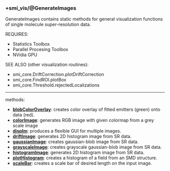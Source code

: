 ### +smi_vis/@GenerateImages
    
GenerateImages contains static methods for general visualization functions
of single molecule super-resolution data.

REQUIRES:
- Statistics Toolbox
- Parallel Procesing Toolbox
- NVidia GPU

SEE ALSO (other visualization routines):
- smi_core.DriftCorrection.plotDriftCorrection
- smi_core.FindROI.plotBox
- smi_core.Threshold.rejectedLocalizations

---

methods:
- **[blobColorOverlay](blobColorOverlay.m)**:
  creates color overlay of fitted emitters (green) onto data (red).
- **[colorImage](colorImage.m)**:
  generates RGB image with given colormap from a grey scale image
- **[dispIm](dispIm.m)**:
  produces a flexible GUI for multiple images.
- **[driftImage](driftImage.m)**:
  generates 2D histogram image from SR data.
- **[gaussianImage](gaussianImage.m)**:
  creates gaussian-blob image from SR data.
- **[grayscaleImage](grayscaleImage.m)**:
  creates grayscale gaussian-blob image from SR data.
- **[histogramImage](histogramImage.m)**:
  generates 2D histogram image from SR data.
- **[plotHistogram](plotHistogram.m)**:
  creates a histogram of a field from an SMD structure.
- **[scaleBar](scaleBar.m)**:
  creates a scale bar of desired length on the input image.
